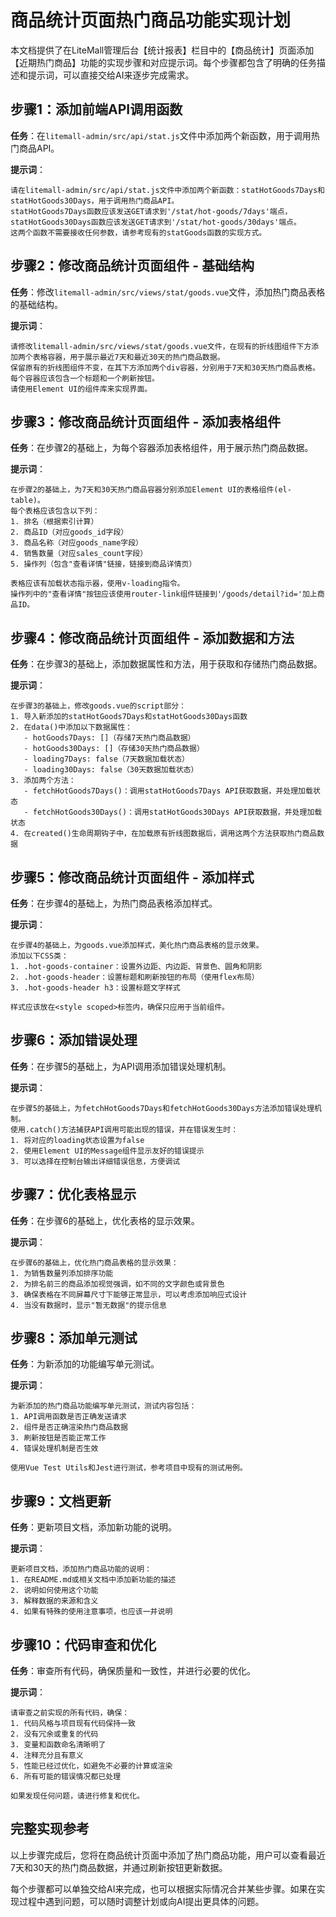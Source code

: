 # 商品统计页面热门商品功能实现计划

本文档提供了在LiteMall管理后台【统计报表】栏目中的【商品统计】页面添加【近期热门商品】功能的实现步骤和对应提示词。每个步骤都包含了明确的任务描述和提示词，可以直接交给AI来逐步完成需求。

## 步骤1：添加前端API调用函数

**任务**：在`litemall-admin/src/api/stat.js`文件中添加两个新函数，用于调用热门商品API。

**提示词**：
```
请在litemall-admin/src/api/stat.js文件中添加两个新函数：statHotGoods7Days和statHotGoods30Days，用于调用热门商品API。
statHotGoods7Days函数应该发送GET请求到'/stat/hot-goods/7days'端点，
statHotGoods30Days函数应该发送GET请求到'/stat/hot-goods/30days'端点。
这两个函数不需要接收任何参数，请参考现有的statGoods函数的实现方式。
```

## 步骤2：修改商品统计页面组件 - 基础结构

**任务**：修改`litemall-admin/src/views/stat/goods.vue`文件，添加热门商品表格的基础结构。

**提示词**：
```
请修改litemall-admin/src/views/stat/goods.vue文件，在现有的折线图组件下方添加两个表格容器，用于展示最近7天和最近30天的热门商品数据。
保留原有的折线图组件不变，在其下方添加两个div容器，分别用于7天和30天热门商品表格。
每个容器应该包含一个标题和一个刷新按钮。
请使用Element UI的组件库来实现界面。
```

## 步骤3：修改商品统计页面组件 - 添加表格组件

**任务**：在步骤2的基础上，为每个容器添加表格组件，用于展示热门商品数据。

**提示词**：
```
在步骤2的基础上，为7天和30天热门商品容器分别添加Element UI的表格组件(el-table)。
每个表格应该包含以下列：
1. 排名（根据索引计算）
2. 商品ID（对应goods_id字段）
3. 商品名称（对应goods_name字段）
4. 销售数量（对应sales_count字段）
5. 操作列（包含"查看详情"链接，链接到商品详情页）

表格应该有加载状态指示器，使用v-loading指令。
操作列中的"查看详情"按钮应该使用router-link组件链接到'/goods/detail?id='加上商品ID。
```

## 步骤4：修改商品统计页面组件 - 添加数据和方法

**任务**：在步骤3的基础上，添加数据属性和方法，用于获取和存储热门商品数据。

**提示词**：
```
在步骤3的基础上，修改goods.vue的script部分：
1. 导入新添加的statHotGoods7Days和statHotGoods30Days函数
2. 在data()中添加以下数据属性：
   - hotGoods7Days: []（存储7天热门商品数据）
   - hotGoods30Days: []（存储30天热门商品数据）
   - loading7Days: false（7天数据加载状态）
   - loading30Days: false（30天数据加载状态）
3. 添加两个方法：
   - fetchHotGoods7Days()：调用statHotGoods7Days API获取数据，并处理加载状态
   - fetchHotGoods30Days()：调用statHotGoods30Days API获取数据，并处理加载状态
4. 在created()生命周期钩子中，在加载原有折线图数据后，调用这两个方法获取热门商品数据
```

## 步骤5：修改商品统计页面组件 - 添加样式

**任务**：在步骤4的基础上，为热门商品表格添加样式。

**提示词**：
```
在步骤4的基础上，为goods.vue添加样式，美化热门商品表格的显示效果。
添加以下CSS类：
1. .hot-goods-container：设置外边距、内边距、背景色、圆角和阴影
2. .hot-goods-header：设置标题和刷新按钮的布局（使用flex布局）
3. .hot-goods-header h3：设置标题文字样式

样式应该放在<style scoped>标签内，确保只应用于当前组件。
```

## 步骤6：添加错误处理

**任务**：在步骤5的基础上，为API调用添加错误处理机制。

**提示词**：
```
在步骤5的基础上，为fetchHotGoods7Days和fetchHotGoods30Days方法添加错误处理机制。
使用.catch()方法捕获API调用可能出现的错误，并在错误发生时：
1. 将对应的loading状态设置为false
2. 使用Element UI的Message组件显示友好的错误提示
3. 可以选择在控制台输出详细错误信息，方便调试
```

## 步骤7：优化表格显示

**任务**：在步骤6的基础上，优化表格的显示效果。

**提示词**：
```
在步骤6的基础上，优化热门商品表格的显示效果：
1. 为销售数量列添加排序功能
2. 为排名前三的商品添加视觉强调，如不同的文字颜色或背景色
3. 确保表格在不同屏幕尺寸下能够正常显示，可以考虑添加响应式设计
4. 当没有数据时，显示"暂无数据"的提示信息
```

## 步骤8：添加单元测试

**任务**：为新添加的功能编写单元测试。

**提示词**：
```
为新添加的热门商品功能编写单元测试，测试内容包括：
1. API调用函数是否正确发送请求
2. 组件是否正确渲染热门商品数据
3. 刷新按钮是否能正常工作
4. 错误处理机制是否生效

使用Vue Test Utils和Jest进行测试，参考项目中现有的测试用例。
```

## 步骤9：文档更新

**任务**：更新项目文档，添加新功能的说明。

**提示词**：
```
更新项目文档，添加热门商品功能的说明：
1. 在README.md或相关文档中添加新功能的描述
2. 说明如何使用这个功能
3. 解释数据的来源和含义
4. 如果有特殊的使用注意事项，也应该一并说明
```

## 步骤10：代码审查和优化

**任务**：审查所有代码，确保质量和一致性，并进行必要的优化。

**提示词**：
```
请审查之前实现的所有代码，确保：
1. 代码风格与项目现有代码保持一致
2. 没有冗余或重复的代码
3. 变量和函数命名清晰明了
4. 注释充分且有意义
5. 性能已经过优化，如避免不必要的计算或渲染
6. 所有可能的错误情况都已处理

如果发现任何问题，请进行修复和优化。
```

## 完整实现参考

以上步骤完成后，您将在商品统计页面中添加了热门商品功能，用户可以查看最近7天和30天的热门商品数据，并通过刷新按钮更新数据。

每个步骤都可以单独交给AI来完成，也可以根据实际情况合并某些步骤。如果在实现过程中遇到问题，可以随时调整计划或向AI提出更具体的问题。